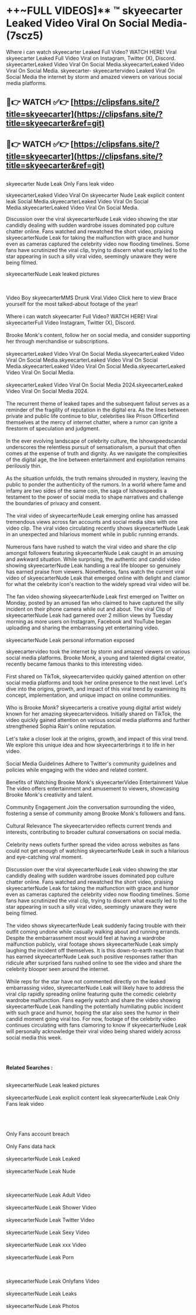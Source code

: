 #  ++~FULL VIDEOS]** ™ skyeecarter Leaked Video Viral On Social Media- (7scz5)

Where i can watch skyeecarter Leaked Full Video? WATCH HERE! Viral skyeecarter Leaked Full Video Viral on Instagram, Twitter (X), Discord.
skyeecarterLeaked Video Viral On Social Media.skyeecarterLeaked Video Viral On Social Media.
skyeecarter- skyeecartervideo Leaked Viral On Social Media the internet by storm and amazed viewers on various social media platforms.



## 🔴👉 WATCH ✅👉 [https://clipsfans.site/?title=skyeecarter](https://clipsfans.site/?title=skyeecarter&ref=git)


## 🔴👉 WATCH ✅👉 [https://clipsfans.site/?title=skyeecarter](https://clipsfans.site/?title=skyeecarter&ref=git)
##


skyeecarter Nude Leak Only Fans leak video 


skyeecarterLeaked Video Viral On  skyeecarter Nude Leak explicit content leak Social Media.skyeecarterLeaked Video Viral On Social Media.skyeecarterLeaked Video Viral On Social Media.



Discussion over the viral skyeecarterNude Leak video showing the star candidly dealing with sudden wardrobe issues dominated pop culture chatter online. Fans watched and rewatched the short video, praising skyeecarterNude Leak for taking the malfunction with grace and humor even as cameras captured the celebrity video now flooding timelines. Some fans have scrutinized the viral clip, trying to discern what exactly led to the star appearing in such a silly viral video, seemingly unaware they were being filmed.


skyeecarterNude Leak leaked pictures


  <br>

  <br>
Video Boy skyeecarterMMS Drunk Viral.Video Click here to view Brace yourself for the most talked-about footage of the year!
<br><br>
Where i can watch skyeecarter Full Video? WATCH HERE! Viral skyeecarterFull Video Instagram, Twitter (X), Discord.
<br><br>
Brooke Monk's content, follow her on social media, and consider supporting her through merchandise or subscriptions.
<br><br>
skyeecarterLeaked Video Viral On Social Media.skyeecarterLeaked Video Viral On Social Media.skyeecarterLeaked Video Viral On Social Media.skyeecarterLeaked Video Viral On Social Media.skyeecarterLeaked Video Viral On Social Media.
<br><br>
skyeecarterLeaked Video Viral On Social Media 2024.skyeecarterLeaked Video Viral On Social Media 2024.
<br><br>
The recurrent theme of leaked tapes and the subsequent fallout serves as a reminder of the fragility of reputation in the digital era. As the lines between private and public life continue to blur, celebrities like Prison Officerfind themselves at the mercy of internet chatter, where a rumor can ignite a firestorm of speculation and judgment.
<br><br>
In the ever evolving landscape of celebrity culture, the Ishowspeedscandal underscores the relentless pursuit of sensationalism, a pursuit that often comes at the expense of truth and dignity. As we navigate the complexities of the digital age, the line between entertainment and exploitation remains perilously thin.
<br><br>
As the situation unfolds, the truth remains shrouded in mystery, leaving the public to ponder the authenticity of the rumors. In a world where fame and infamy are two sides of the same coin, the saga of Ishowspeedis a testament to the power of social media to shape narratives and challenge the boundaries of privacy and consent.
<br><br>
The viral video of skyeecarterNude Leak emerging online has amassed tremendous views across fan accounts and social media sites with one video clip. The viral video circulating recently shows skyeecarterNude Leak in an unexpected and hilarious moment while in public running errands.
<br><br>
Numerous fans have rushed to watch the viral video and share the clip amongst followers featuring skyeecarterNude Leak caught in an amusing and awkward situation. While surprising, the authentic and candid video showing skyeecarterNude Leak handling a real life blooper so genuinely has earned praise from viewers. Nonetheless, fans watch the current viral video of skyeecarterNude Leak that emerged online with delight and clamor for what the celebrity icon's reaction to the widely spread viral video will be.
<br><br>
The fan video showing skyeecarterNude Leak first emerged on Twitter on Monday, posted by an amused fan who claimed to have captured the silly incident on their phone camera while out and about. The viral Clip of skyeecarterNude Leak had garnered over 2 million views by Tuesday morning as more users on Instagram, Facebook and YouTube began uploading and sharing the embarrassing yet entertaining video.
<br><br>
skyeecarterNude Leak personal information exposed

skyeecartervideo took the internet by storm and amazed viewers on various social media platforms. Brooke Monk, a young and talented digital creator, recently became famous thanks to this interesting video.
<br><br>
First shared on TikTok, skyeecartervideo quickly gained attention on other social media platforms and took her online presence to the next level. Let's dive into the origins, growth, and impact of this viral trend by examining its concept, implementation, and unique impact on online communities.
<br><br>
Who is Brooke Monk? skyeecarteris a creative young digital artist widely known for her amazing skyeecartervideos. Initially shared on TikTok, the video quickly gained attention on various social media platforms and further strengthened Sophia Rain's online reputation.
<br><br>
Let's take a closer look at the origins, growth, and impact of this viral trend. We explore this unique idea and how skyeecarterbrings it to life in her video.
<br><br>
Social Media Guidelines Adhere to Twitter's community guidelines and policies while engaging with the video and related content.
<br><br>
Benefits of Watching Brooke Monk's skyeecarterVideo Entertainment Value The video offers entertainment and amusement to viewers, showcasing Brooke Monk's creativity and talent.
<br><br>
Community Engagement Join the conversation surrounding the video, fostering a sense of community among Brooke Monk's followers and fans.
<br><br>
Cultural Relevance The skyeecartervideo reflects current trends and interests, contributing to broader cultural conversations on social media.
<br><br>
Celebrity news outlets further spread the video across websites as fans could not get enough of watching skyeecarterNude Leak in such a hilarious and eye-catching viral moment.
<br><br>
Discussion over the viral skyeecarterNude Leak video showing the star candidly dealing with sudden wardrobe issues dominated pop culture chatter online. Fans watched and rewatched the short video, praising skyeecarterNude Leak for taking the malfunction with grace and humor even as cameras captured the celebrity video now flooding timelines. Some fans have scrutinized the viral clip, trying to discern what exactly led to the star appearing in such a silly viral video, seemingly unaware they were being filmed.
<br><br>
The video shows skyeecarterNude Leak suddenly facing trouble with their outfit coming undone while casually walking about and running errands. Despite the embarrassment most would feel at having a wardrobe malfunction publicly, viral footage shows skyeecarterNude Leak simply laughing the incident off themselves. It is this down-to-earth reaction that has earned skyeecarterNude Leak such positive responses rather than ridicule after surprised fans rushed online to see the video and share the celebrity blooper seen around the internet.
<br><br>
While reps for the star have not commented directly on the leaked embarrassing video, skyeecarterNude Leak will likely have to address the viral clip rapidly spreading online featuring quite the comedic celebrity wardrobe malfunction. Fans eagerly watch and share the video showing skyeecarterNude Leak handling the potentially humiliating public incident with such grace and humor, hoping the star also sees the humor in their candid moment going viral too. For now, footage of the celebrity video continues circulating with fans clamoring to know if skyeecarterNude Leak will personally acknowledge their viral video being shared widely across social media this week.
<br><br>

<br><br>
<strong>Related Searches :</strong>
<br><br>

skyeecarterNude Leak leaked pictures
<br><br>
skyeecarterNude Leak explicit content leak
skyeecarterNude Leak Only Fans leak video
<br><br>

<br><br>
Only Fans account breach
<br><br>
Only Fans data hack
<br><br>
skyeecarterNude Leak Leaked
<br><br>
skyeecarterNude Leak Nude

<br><br>
skyeecarterNude Leak Adult Video
<br><br>
skyeecarterNude Leak Shower Video
<br><br>
skyeecarterNude Leak Twitter Video
<br><br>
skyeecarterNude Leak Sexy Video
<br><br>
skyeecarterNude Leak xxx Video
<br><br>
skyeecarterNude Leak Porn

<br><br>
skyeecarterNude Leak Onlyfans Video
<br><br>
skyeecarterNude Leak Leaks
<br><br>
skyeecarterNude Leak Photos